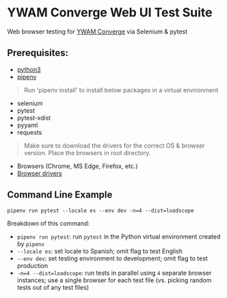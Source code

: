 # YWAM Converge Web UI Test Suite
Web browser testing for [YWAM Converge](https://ywamconverge.org/) via Selenium
& pytest

## Prerequisites: 
- [python3](https://www.python.org/download/releases/3.0/)
- [pipenv](https://pipenv-fork.readthedocs.io/en/latest/)

> Run 'pipenv install' to install below packages in a virtual environment
- selenium
- pytest
- pytest-xdist
- pyyaml
- requests
  
> Make sure to download the drivers for the correct OS & browser version. Place
the browsers in root directory.
- Browsers (Chrome, MS Edge, Firefox, etc.)
- [Browser drivers](https://www.selenium.dev/downloads)

## Command Line Example

`pipenv run pytest --locale es --env dev -n=4 --dist=loadscope` 

Breakdown of this command:
- `pipenv run pytest`: run `pytest` in the Python virtual environment created by
  `pipenv`
- `--locale es`: set locale to Spanish; omit flag to test English
- `--env dev`: set testing environment to development; omit flag to test
  production
- `-n=4 --dist=loadscope`: run tests in parallel using `4` separate browser
  instances; use a single browser for each test file (vs. picking random tests
  out of any test files)